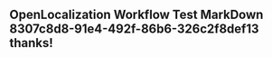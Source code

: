 <properties
ms.topic="hero-topic1"
ms.test1="hero-topic"
ms.test2="test"/>

## OpenLocalization Workflow Test MarkDown 8307c8d8-91e4-492f-86b6-326c2f8def13 thanks!
